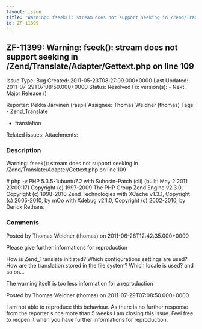 ```yaml
---
layout: issue
title: "Warning: fseek(): stream does not support seeking in /Zend/Translate/Adapter/Gettext.php on line 109"
id: ZF-11399
---
```


ZF-11399: Warning: fseek(): stream does not support seeking in /Zend/Translate/Adapter/Gettext.php on line 109
--------------------------------------------------------------------------------------------------------------

 Issue Type: Bug Created: 2011-05-23T08:27:09.000+0000 Last Updated: 2011-07-29T07:08:50.000+0000 Status: Resolved Fix version(s): - Next Major Release ()
 
 Reporter:  Pekka Järvinen (raspi)  Assignee:  Thomas Weidner (thomas)  Tags: - Zend\_Translate
- translation
 
 Related issues: 
 Attachments: 
### Description

Warning: fseek(): stream does not support seeking in /Zend/Translate/Adapter/Gettext.php on line 109

\# php -v PHP 5.3.5-1ubuntu7.2 with Suhosin-Patch (cli) (built: May 2 2011 23:00:17) Copyright (c) 1997-2009 The PHP Group Zend Engine v2.3.0, Copyright (c) 1998-2010 Zend Technologies with XCache v1.3.1, Copyright (c) 2005-2010, by mOo with Xdebug v2.1.0, Copyright (c) 2002-2010, by Derick Rethans

 

 

### Comments

Posted by Thomas Weidner (thomas) on 2011-06-26T12:42:35.000+0000

Please give further informations for reproduction

How is Zend\_Translate initiated? Which configurations settings are used? How are the translation stored in the file system? Which locale is used? and so on...

The warning itself is too less information for a reproduction

 

 

Posted by Thomas Weidner (thomas) on 2011-07-29T07:08:50.000+0000

I am not able to reproduce this behaviour. As there is no further response from the reporter since more than 5 weeks I am closing this issue. Feel free to reopen it when you have further informations for reproduction.

 

 